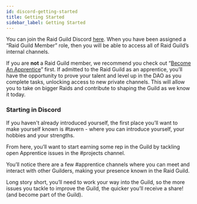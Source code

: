 ```yaml
---
id: discord-getting-started
title: Getting Started
sidebar_label: Getting Started
---
```

You can join the Raid Guild Discord [here](https://discord.gg/RWjkQ6DNnv). When you have been assigned a “Raid Guild Member” role, then you will be able to access all of Raid Guild’s internal channels. 

If you are **not** a Raid Guild member, we recommend you check out “[Become An Apprentice](https://handbook.raidguild.org/docs/become-an-apprentice)” first.  If admitted to the Raid Guild as an apprentice, you’ll have the opportunity to prove your talent and level up in the DAO as you complete tasks, unlocking access to new private channels.  This will allow you to take on bigger Raids and contribute to shaping the Guild as we know it today.

### Starting in Discord

If you haven't already introduced yourself, the first place you’ll want to make yourself known is <span class='channels'>#tavern</span> - where you can introduce yourself, your hobbies and your strengths.

From here, you’ll want to start earning some rep in the Guild by tackling open Apprentice issues in the <span class='channels'>#projects</span> channel.

You’ll notice there are a few <span class='channels'>#apprentice channels</span> where you can meet and interact with other Guilders, making your presence known in the Raid Guild.

Long story short, you’ll need to work your way into the Guild, so the more issues you tackle to improve the Guild, the quicker you’ll receive a share! (and become part of the Guild).

